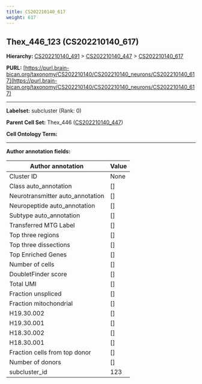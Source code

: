 ```yaml
---
title: CS202210140_617
weight: 617
---
```

## Thex_446_123 (CS202210140_617)
<b>Hierarchy: </b>
[CS202210140_491](../CS202210140_491) >
[CS202210140_447](../CS202210140_447) >
[CS202210140_617](../CS202210140_617)

**PURL:** [https://purl.brain-bican.org/taxonomy/CS202210140/CS202210140_neurons/CS202210140_617](https://purl.brain-bican.org/taxonomy/CS202210140/CS202210140_neurons/CS202210140_617)

---


**Labelset:** subcluster (Rank: 0)

**Parent Cell Set:** Thex_446 ([CS202210140_447](../CS202210140_447))



**Cell Ontology Term:** 

[MARKER GENES.]: #


---

[TRANSFERRED ANNOTATIONS.]: #


[AUTHOR ANNOTATION FIELDS.]: #


**Author annotation fields:**

| Author annotation | Value |
|-------------------|-------|
|Cluster ID|None|
|Class auto_annotation|[]|
|Neurotransmitter auto_annotation|[]|
|Neuropeptide auto_annotation|[]|
|Subtype auto_annotation|[]|
|Transferred MTG Label|[]|
|Top three regions|[]|
|Top three dissections|[]|
|Top Enriched Genes|[]|
|Number of cells|[]|
|DoubletFinder score|[]|
|Total UMI|[]|
|Fraction unspliced|[]|
|Fraction mitochondrial|[]|
|H19.30.002|[]|
|H19.30.001|[]|
|H18.30.002|[]|
|H18.30.001|[]|
|Fraction cells from top donor|[]|
|Number of donors|[]|
|subcluster_id|123|
